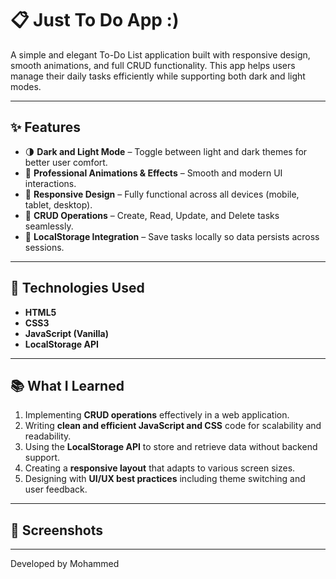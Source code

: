 # 📋 Just To Do App :)

A simple and elegant To-Do List application built with responsive design, smooth animations, and full CRUD functionality. This app helps users manage their daily tasks efficiently while supporting both dark and light modes.

---

## ✨ Features

- 🌗 **Dark and Light Mode** – Toggle between light and dark themes for better user comfort.
- 🎯 **Professional Animations & Effects** – Smooth and modern UI interactions.
- 📱 **Responsive Design** – Fully functional across all devices (mobile, tablet, desktop).
- 📝 **CRUD Operations** – Create, Read, Update, and Delete tasks seamlessly.
- 💾 **LocalStorage Integration** – Save tasks locally so data persists across sessions.

---

## 🚀 Technologies Used

- **HTML5**  
- **CSS3**  
- **JavaScript (Vanilla)**  
- **LocalStorage API**

---

## 📚 What I Learned

1. Implementing **CRUD operations** effectively in a web application.
2. Writing **clean and efficient JavaScript and CSS** code for scalability and readability.
3. Using the **LocalStorage API** to store and retrieve data without backend support.
4. Creating a **responsive layout** that adapts to various screen sizes.
5. Designing with **UI/UX best practices** including theme switching and user feedback.

---

## 📸 Screenshots



---


Developed by Mohammed


